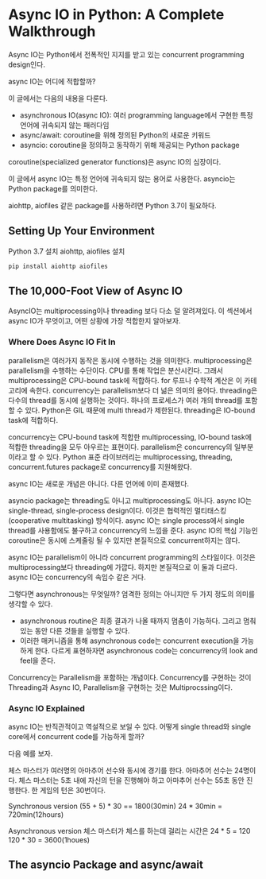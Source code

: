# Async IO in Python: A Complete Walkthrough

Async IO는 Python에서 전폭적인 지지를 받고 있는 concurrent programming design인다.

async IO는 어디에 적합할까?

이 글에서는 다음의 내용을 다룬다.

- asynchronous IO(async IO): 여러 programming language에서 구현한 특정 언어에 귀속되지 않는 패러다임
- async/await: coroutine을 위해 정의된 Python의 새로운 키워드
- asyncio: coroutine을 정의하고 동작하기 위해 제공되는 Python package

coroutine(specialized generator functions)은 async IO의 심장이다.

이 글에서 async IO는 특정 언어에 귀속되지 않는 용어로 사용한다. asyncio는 Python package를 의미한다.

aiohttp, aiofiles 같은 package를 사용하려면 Python 3.7이 필요하다.

## Setting Up Your Environment

Python 3.7 설치
aiohttp, aiofiles 설치

```cmd
pip install aiohttp aiofiles
```

## The 10,000-Foot View of Async IO

AsyncIO는 multiprocessing이나 threading 보다 다소 덜 알려져있다.
이 섹션에서 async IO가 무엇이고, 어떤 상황에 가장 적합한지 알아보자.

### Where Does Async IO Fit In

parallelism은 여러가지 동작은 동시에 수행하는 것을 의미한다.
multiprocessing은 parallelism을 수행하는 수단이다. CPU를 통해 작업은 분산시킨다. 그래서 multiprocessing은 CPU-bound task에 적합하다. for 루프나 수학적 계산은 이 카테고리에 속한다.
concurrency는 parallelism보다 더 넒은 의미의 용어다.
threading은 다수의 thread를 동시에 실행하는 것이다. 하나의 프로세스가 여러 개의 thread를 포함할 수 있다. Python은 GIL 때문에 multi thread가 제한된다. threading은 IO-bound task에 적합하다.

concurrency는 CPU-bound task에 적합한 multiprocessing, IO-bound task에 적합한 threading을 모두 아우르는 표현이다.
parallelism은 concurrency의 일부분이라고 할 수 있다.
Python 표준 라이브러리는 multiprocessing, threading, concurrent.futures package로 concurrency를 지원해왔다.

async IO는 새로운 개념은 아니다. 다른 언어에 이미 존재했다.

asyncio package는 threading도 아니고 multiprocessing도 아니다.
async IO는 single-thread, single-process design이다. 이것은 협력적인 멀티태스킹(cooperative multitasking) 방식이다.
async IO는 single process에서 single thread를 사용함에도 불구하고 concurrency의 느낌을 준다.
async IO의 핵심 기능인 coroutine은 동시에 스케줄링 될 수 있지만 본질적으로 concurrent하지는 않다.

async IO는 parallelism이 아니라 concurrent programming의 스타일이다. 이것은 multiprocessing보다 threading에 가깝다.
하지만 본질적으로 이 둘과 다르다. async IO는 concurrency의 속임수 같은 거다.

그렇다면 asynchronous는 무엇일까? 엄격한 정의는 아니지만 두 가지 정도의 의미를 생각할 수 있다.

- asynchronous routine은 최종 결과가 나올 때까지 멈춤이 가능하다. 그리고 멈춰있는 동안 다른 것들을 실행할 수 있다.
- 이러한 매커니즘을 통해 asynchronous code는 concurrent execution을 가능하게 한다. 다르게 표현하자면 asynchronous code는 concurrency의 look and feel을 준다.

Concurrency는 Parallelism을 포함하는 개념이다. Concurrency를 구현하는 것이 Threading과 Async IO, Parallelism을 구현하는 것은 Multiprocssing이다.

### Async IO Explained

async IO는 반직관적이고 역설적으로 보일 수 있다. 어떻게 single thread와 single core에서 concurrent code를 가능하게 할까?

다음 예를 보자.

체스 마스터가 여러명의 아마추어 선수와 동시에 경기를 한다.
아마추어 선수는 24명이다.
체스 마스터는 5초 내에 자신의 턴을 진행해야 하고 아마추어 선수는 55초 동안 진행한다.
한 게임의 턴은 30번이다.

Synchronous version
(55 + 5) * 30 == 1800(30min)
24 * 30min = 720min(12hours)

Asynchronous version
체스 마스터가 체스를 하는데 걸리는 시간은
24 * 5 = 120
120 * 30 = 3600(1houes)

## The asyncio Package and async/await

